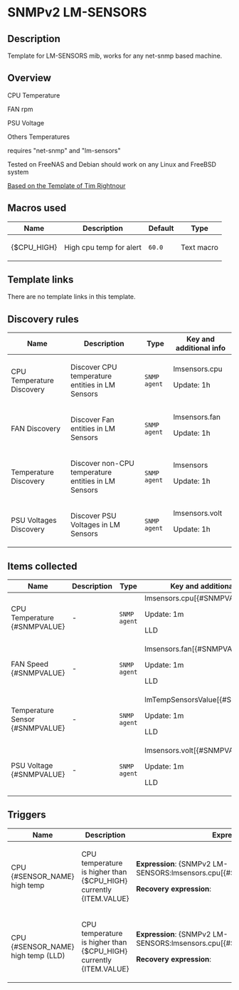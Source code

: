 # SNMPv2 LM-SENSORS

## Description

Template for LM-SENSORS mib, works for any net-snmp based machine.

## Overview

CPU Temperature


FAN rpm


PSU Voltage


Others Temperatures


 


requires "net-snmp" and "lm-sensors"


 


Tested on FreeNAS and Debian should work on any Linux and FreeBSD system


 


[Based on the Template of Tim Rightnour](cat-server-hardware/lm-sensors-snmp "Based on the Template of Tim Rightnour")



## Macros used

|Name|Description|Default|Type|
|----|-----------|-------|----|
|{$CPU_HIGH}|<p>High cpu temp for alert</p>|`60.0`|Text macro|
## Template links

There are no template links in this template.

## Discovery rules

|Name|Description|Type|Key and additional info|
|----|-----------|----|----|
|CPU Temperature Discovery|<p>Discover CPU temperature entities in LM Sensors</p>|`SNMP agent`|lmsensors.cpu<p>Update: 1h</p>|
|FAN Discovery|<p>Discover Fan entities in LM Sensors</p>|`SNMP agent`|lmsensors.fan<p>Update: 1h</p>|
|Temperature Discovery|<p>Discover non-CPU temperature entities in LM Sensors</p>|`SNMP agent`|lmsensors<p>Update: 1h</p>|
|PSU Voltages Discovery|<p>Discover PSU Voltages in LM Sensors</p>|`SNMP agent`|lmsensors.volt<p>Update: 1h</p>|
## Items collected

|Name|Description|Type|Key and additional info|
|----|-----------|----|----|
|CPU Temperature {#SNMPVALUE}|<p>-</p>|`SNMP agent`|lmsensors.cpu[{#SNMPVALUE}]<p>Update: 1m</p><p>LLD</p>|
|FAN Speed {#SNMPVALUE}|<p>-</p>|`SNMP agent`|lmsensors.fan[{#SNMPVALUE}]<p>Update: 1m</p><p>LLD</p>|
|Temperature Sensor {#SNMPVALUE}|<p>-</p>|`SNMP agent`|lmTempSensorsValue[{#SNMPVALUE}]<p>Update: 1m</p><p>LLD</p>|
|PSU Voltage {#SNMPVALUE}|<p>-</p>|`SNMP agent`|lmsensors.volt[{#SNMPVALUE}]<p>Update: 1m</p><p>LLD</p>|
## Triggers

|Name|Description|Expression|Priority|
|----|-----------|----------|--------|
|CPU {#SENSOR_NAME} high temp|<p>CPU temperature is higher than {$CPU_HIGH} currently {ITEM.VALUE}</p>|<p>**Expression**: {SNMPv2 LM-SENSORS:lmsensors.cpu[{#SNMPVALUE}].last(3)}>60.0</p><p>**Recovery expression**: </p>|warning|
|CPU {#SENSOR_NAME} high temp (LLD)|<p>CPU temperature is higher than {$CPU_HIGH} currently {ITEM.VALUE}</p>|<p>**Expression**: {SNMPv2 LM-SENSORS:lmsensors.cpu[{#SNMPVALUE}].last(3)}>60.0</p><p>**Recovery expression**: </p>|warning|
